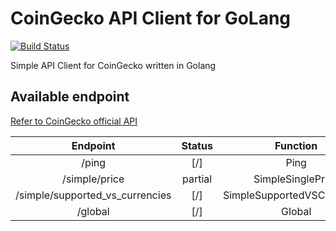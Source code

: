 # CoinGecko API Client for GoLang

[![Build Status](https://travis-ci.com/superoo7/go-gecko.svg?branch=master)](https://travis-ci.com/superoo7/go-gecko)

Simple API Client for CoinGecko written in Golang

## Available endpoint

[Refer to CoinGecko official API](https://www.coingecko.com/api)

|            Endpoint             | Status  |          Function           |
| :-----------------------------: | :-----: | :-------------------------: |
|              /ping              |   [/]   |            Ping             |
|          /simple/price          | partial |      SimpleSinglePrice      |
| /simple/supported_vs_currencies |   [/]   | SimpleSupportedVSCurrencies |
|             /global             |   [/]   |           Global            |
